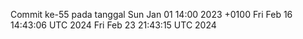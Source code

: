 Commit ke-55 pada tanggal Sun Jan 01 14:00 2023 +0100
Fri Feb 16 14:43:06 UTC 2024
Fri Feb 23 21:43:15 UTC 2024
